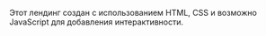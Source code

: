 Этот лендинг создан с использованием HTML, CSS и возможно JavaScript для добавления интерактивности.
